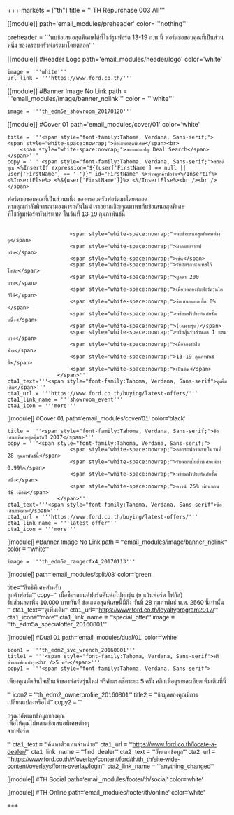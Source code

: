 +++
markets = ["th"]
title = '''TH Repurchase 003 All'''


[[module]]
path='email_modules/preheader'
color='''nothing'''

preheader = '''พบข้อเสนอสุดพิเศษได้ที่โชว์รูมฟอร์ด 13-19 ก.พ.นี้ ฟอร์ดขอขอบคุณที่เป็นส่วนหนึ่ง ของครอบครัวฟอร์ดมาโดยตลอด'''

[[module]] #Header Logo
path='email_modules/header/logo'
color='white'

	image = '''white'''
	url_link = '''https://www.ford.co.th/'''

[[module]] #Banner Image No Link
path = '''email_modules/image/banner_nolink'''
color = '''white'''

	image = '''th_edm5a_showroom_20170120'''

[[module]] #Cover 01
path='email_modules/cover/01'
color='white'

	title = '''<span style="font-family:Tahoma, Verdana, Sans-serif;">
	<span style="white-space:nowrap;">ข้อเสนอสุดพิเศษ</span><br>
		<span style="white-space:nowrap;">จากแคมเปญ Deal Search</span></span>'''
	copy = ''' <span style="font-family:Tahoma, Verdana, Sans-serif;">สวัสดีคุณ <%InsertIf expression="${(user['FirstName'] == null || user['FirstName'] == '-')}" id="FirstName" %>ท่านลูกค้าฟอร์ด<%/InsertIf%> <%InsertElse%> <%${user['FirstName']}%> <%/InsertElse%><br /><br /></span>

<span style="font-family:Tahoma, Verdana, Sans-serif;">
						<span style="white-space:nowrap;">ฟอร์ดขอขอบคุณ</span>ที่<span style="white-space:nowrap;">เป็นส่วนหนึ่ง</span> ของ<span style="white-space:nowrap;">ครอบครัวฟอร์ดมาโดยตลอด</span> 
						<span style="white-space:nowrap;">หากคุณกำลังพิจารณามองหารถคันใหม่</span>
						<span style="white-space:nowrap;">เราอยากเชิญคุณ</span>มา<span style="white-space:nowrap;">พบกับข้อเสนอสุดพิเศษ</span>
						<span style="white-space:nowrap;">ที่โชว์รูมฟอร์ดทั่วประเทศ</span>
						<span style="white-space:nowrap;">ในวันที่ 13-19 กุมภาพันธ์นี้</span><br><br>

						<span style="white-space:nowrap;">พบข้อเสนอสุดพิเศษต่าง ๆ</span> 
						<span style="white-space:nowrap;">มากมายจากฟอร์ด</span>
						<span style="white-space:nowrap;">เช่น</span> 
						<span style="white-space:nowrap;">รับบัตรกำนัลเทสโก้ โลตัส</span>
						<span style="white-space:nowrap;">มูลค่า 200 บาท</span> 
						<span style="white-space:nowrap;">เมื่อทดลองขับฟอร์ดรุ่นใดก็ได้</span> 
						<span style="white-space:nowrap;">ข้อเสนอดอกเบี้ย 0%</span> 
						<span style="white-space:nowrap;">พร้อมฟรีประกันภัยชั้นหนึ่ง</span> 
						<span style="white-space:nowrap;">(เฉพาะรุ่น)</span> 
						<span style="white-space:nowrap;">หรือลุ้นรับส่วนลด 1 แสนบาท</span>
						<span style="white-space:nowrap;">เมื่อจองรถในช่วง</span> 
						<span style="white-space:nowrap;">13-19 กุมภาพันธ์นี้</span> 
						<span style="white-space:nowrap;">เป็นต้น</span>
					</span>'''
	cta1_text='''<span style="font-family:Tahoma, Verdana, Sans-serif">ดูเพิ่มเติม</span>'''
	cta1_url = '''https://www.ford.co.th/buying/latest-offers/'''
	cta1_link_name = '''showroom_event'''
	cta1_icon = '''more'''

[[module]] #Cover 01
path='email_modules/cover/01'
color='black'

	title = '''<span style="font-family:Tahoma, Verdana, Sans-serif;">ข้อเสนอพิเศษสุดคุ้มรับปี 2017</span>'''
	copy = '''<span style="font-family:Tahoma, Verdana, Sans-serif;">
						<span style="white-space:nowrap;">ออกรถฟอร์ดภายในวันที่ 28 กุมภาพันธ์นี้</span>
						<span style="white-space:nowrap;">รับดอกเบี้ยต่ำพิเศษเพียง 0.99%</span>
						<span style="white-space:nowrap;">พร้อมฟรีประกันภัยชั้นหนึ่ง</span>
						<span style="white-space:nowrap;">ดาวน์ 25% ผ่อนนาน 48 เดือน</span>
					</span>'''
	cta1_text='''<span style="font-family:Tahoma, Verdana, Sans-serif">ข้อเสนอพิเศษ</span>'''
	cta1_url = '''https://www.ford.co.th/buying/latest-offers/'''
	cta1_link_name = '''latest_offer'''
	cta1_icon = '''more'''

[[module]] #Banner Image No Link
path = '''email_modules/image/banner_nolink'''
color = '''white'''

	image = '''th_edm5a_rangerfx4_20170113'''

[[module]]
path='email_modules/split/03'
color='green'

title='''<span style="font-family:Tahoma, Verdana, Sans-serif">สิทธิพิเศษสำหรับ<br />ลูกค้าฟอร์ด</span>'''
copy='''<span style="font-family:Tahoma, Verdana, Sans-serif;">
									<span style="white-space:nowrap;">เมื่อซื้อรถยนต์ฟอร์ดคันต่อไปทุกรุ่น</span> 
									<span style="white-space:nowrap;">(ยกเว้นฟอร์ด โฟกัส)</span> 
									<span style="white-space:nowrap;">รับส่วนลดเพิ่ม 10,000 บาททันที</span> 
									<span style="white-space:nowrap;">ข้อเสนอสุดพิเศษนี้มีถึง</span> 
									<span style="white-space:nowrap;">วันที่ 28 กุมภาพันธ์ พ.ศ. 2560</span> 
									<span style="white-space:nowrap;">นี้เท่านั้น</span>
								</span>'''
cta1_text='''<span style="font-family:Tahoma, Verdana, Sans-serif">ดูเพิ่มเติม</span>'''
cta1_url='''https://www.ford.co.th/loyaltyprogram2017/'''
cta1_icon='''more'''
cta1_link_name = '''special_offer'''
image = '''th_edm5a_specialoffer_20160801'''

[[module]] #Dual 01
path='email_modules/dual/01'
color='white'

	icon1 = '''th_edm2_svc_wrench_20160801'''
	title1 = '''<span style="font-family:Tahoma, Verdana, Sans-serif">ฟรีค่าแรงซ่อมบำรุง<br />5 ครั้ง</span>'''
	copy1 = '''<span style="font-family:Tahoma, Verdana, Sans-serif">
	
<span style=" white-space:nowrap;">เพียงคุณตัดสินใจเป็นเจ้าของฟอร์ดรุ่นใหม่</span> 
<span style=" white-space:nowrap;">ฟรีค่าแรงเช็คระยะ 5 ครั้ง</span> 
<span style=" white-space:nowrap;">คลิกเพื่อดูรายละเอียดเพิ่มเติมที่นี่</span>

</span>'''
	icon2 = '''th_edm2_ownerprofile_20160801'''
	title2 = '''<span style="font-family:Tahoma, Verdana, Sans-serif">ข้อมูลของคุณมีการ<br />เปลี่ยนแปลงหรือไม่</span>'''
	copy2 = '''<span style="font-family:Tahoma, Verdana, Sans-serif">
	
กรุณาอัพเดทข้อมูลของคุณ <br />
<span style=" white-space:nowrap;">เพื่อให้คุณ</span><span style=" white-space:nowrap;">ไม่พลาด</span><span style=" white-space:nowrap;">ข้อเสนอ</span><span style=" white-space:nowrap;">พิเศษ</span>ต่างๆ <br />
<span style=" white-space:nowrap;">จากฟอร์ด</span>
	
</span>'''
	cta1_text = '''<span style="font-family:Tahoma, Verdana, Sans-serif">ค้นหาตัวแทนจำหน่าย</span>'''
	cta1_url = '''https://www.ford.co.th/locate-a-dealer/'''
	cta1_link_name = '''find_dealer'''
	cta2_text = '''<span style="font-family:Tahoma, Verdana, Sans-serif">อัพเดทข้อมูล</span>'''
	cta2_url = '''https://www.ford.co.th/#/overlay/content/ford/th/th_th/site-wide-content/overlays/form-overlay/login'''
	cta2_link_name = '''anything_changed'''


[[module]] #TH Social
path='email_modules/footer/th/social'
color='white'

[[module]] #TH Online
path='email_modules/footer/th/online'
color='white'

+++